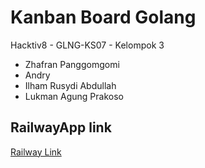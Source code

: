 # Kanban Board Golang
Hacktiv8 - GLNG-KS07 - Kelompok 3<br />
- Zhafran Panggomgomi
- Andry
- Ilham Rusydi Abdullah
- Lukman Agung Prakoso

## RailwayApp link
<!-- Insert Link Here -->
[Railway Link](golangfinalproject3hacktiv8-production.up.railway.app)